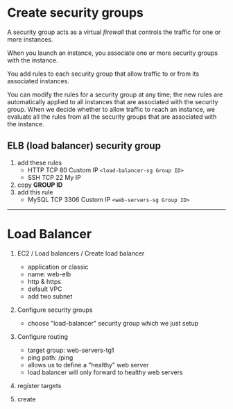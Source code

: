 # Create security groups

A security group acts as a virtual _firewall_ that controls the traffic for one or more instances.

When you launch an instance, you associate one or more security groups with the instance.

You add rules to each security group that allow traffic to or from its associated instances.

You can modify the rules for a security group at any time; the new rules are automatically applied to all instances that are associated with the security group. When we decide whether to allow traffic to reach an instance, we evaluate all the rules from all the security groups that are associated with the instance.

## ELB (load balancer) security group

1. add these rules
   - HTTP TCP 80 Custom IP ```<load-balancer-sg Group ID>```
   - SSH TCP 22 My IP
2. copy __GROUP ID__
3. add this rule
   - MySQL TCP 3306 Custom IP ```<web-servers-sg Group ID>```

---

# Load Balancer

1. EC2 / Load balancers / Create load balancer
   - application or classic
   - name: web-elb
   - http & https
   - default VPC
   - add two subnet

2. Configure security groups
   - choose "load-balancer" security group which we just setup

3. Configure routing
   - target group: web-servers-tg1
   - ping path: /ping
   - allows us to define a "healthy" web server
   - load balancer will only forward to healthy web servers

4. register targets
5. create
